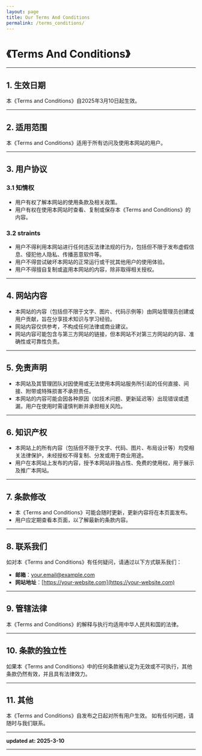 ```yaml
---
layout: page
title: Our Terms And Conditions
permalink: /terms_conditions/
---
```


# 《Terms And Conditions》

---

## 1. 生效日期
本《Terms and Conditions》自2025年3月10日起生效。

---

## 2. 适用范围
本《Terms and Conditions》适用于所有访问及使用本网站的用户。

---

## 3. 用户协议
### 3.1 知情权
-   用户有权了解本网站的使用条款及相关政策。
-   用户有权在使用本网站时查看、复制或保存本《Terms and Conditions》的内容。

### 3.2 straints
-   用户不得利用本网站进行任何违反法律法规的行为，包括但不限于发布虚假信息、侵犯他人隐私、传播恶意软件等。
-   用户不得尝试破坏本网站的正常运行或干扰其他用户的使用体验。
-   用户不得擅自复制或盗用本网站的内容，除非取得相关授权。

---

## 4. 网站内容
-   本网站的内容（包括但不限于文字、图片、代码示例等）由网站管理员创建或用户贡献，旨在分享技术知识与学习经验。
-   网站内容仅供参考，不构成任何法律或商业建议。
-   网站内容可能包含与第三方网站的链接，但本网站不对第三方网站的内容、准确性或可靠性负责。

---

## 5. 免责声明
-   本网站及其管理团队对因使用或无法使用本网站服务所引起的任何直接、间接、附带或特殊损害不承担责任。
-   本网站的内容可能会因各种原因（如技术问题、更新延迟等）出现错误或遗漏，用户在使用时需谨慎判断并承担相关风险。

---

## 6. 知识产权
-   本网站上的所有内容（包括但不限于文字、代码、图片、布局设计等）均受相关法律保护，未经授权不得复制、分发或用于商业用途。
-   用户在本网站上发布的内容，授予本网站非独占性、免费的使用权，用于展示及推广本网站。

---

## 7. 条款修改
-   本《Terms and Conditions》可能会随时更新，更新内容将在本页面发布。
-   用户应定期查看本页面，以了解最新的条款内容。

---

## 8. 联系我们
如对本《Terms and Conditions》有任何疑问，请通过以下方式联系我们：
- **邮箱**：[your.email@example.com](mailto:your.email@example.com)
- **网站地址**：[https://your-website.com](https://your-website.com)

---

## 9. 管辖法律
本《Terms and Conditions》的解释与执行均适用中华人民共和国的法律。

---

## 10. 条款的独立性
如果本《Terms and Conditions》中的任何条款被认定为无效或不可执行，其他条款仍然有效，并且具有法律效力。

---

## 11. 其他
本《Terms and Conditions》自发布之日起对所有用户生效。
如有任何问题，请随时与我们联系。

--- 

**updated at: 2025-3-10**

--- 